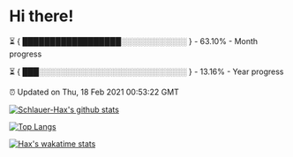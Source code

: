 # Hi there!

⏳ { ██████████████████░░░░░░░░░░░░ } - 63.10% - Month progress

⏳ { ███░░░░░░░░░░░░░░░░░░░░░░░░░░░ } - 13.16% - Year progress

⏰ Updated on Thu, 18 Feb 2021 00:53:22 GMT


[![Schlauer-Hax's github stats](https://github-readme-stats.vercel.app/api?username=Schlauer-Hax&show_icons=true&theme=dark&count_private=true)](https://github.com/Schlauer-Hax)


[![Top Langs](https://github-readme-stats.vercel.app/api/top-langs/?username=Schlauer-Hax&layout=compact&theme=dark)](https://github.com/Schlauer-Hax?tab=repositories)


[![Hax's wakatime stats](https://github-readme-stats.vercel.app/api/wakatime?username=Hax&theme=dark)](https://wakatime.com/@Hax)

